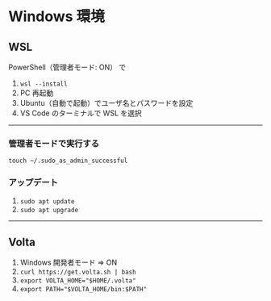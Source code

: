 # Windows 環境
## WSL
PowerShell（管理者モード: ON） で

1. `wsl --install`
2. PC 再起動
3. Ubuntu（自動で起動）でユーザ名とパスワードを設定
4. VS Code のターミナルで WSL を選択

---
### 管理者モードで実行する
`touch ~/.sudo_as_admin_successful`

### アップデート
1. `sudo apt update`
2. `sudo apt upgrade`

---
## Volta
1. Windows 開発者モード => ON
2. `curl https://get.volta.sh | bash`
3. `export VOLTA_HOME="$HOME/.volta"`
4. `export PATH="$VOLTA_HOME/bin:$PATH"`
